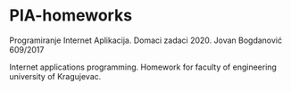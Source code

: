 # PIA-homeworks

Programiranje Internet Aplikacija. Domaci zadaci 2020. Jovan Bogdanović 609/2017

Internet applications programming. Homework for faculty of engineering university of Kragujevac.
